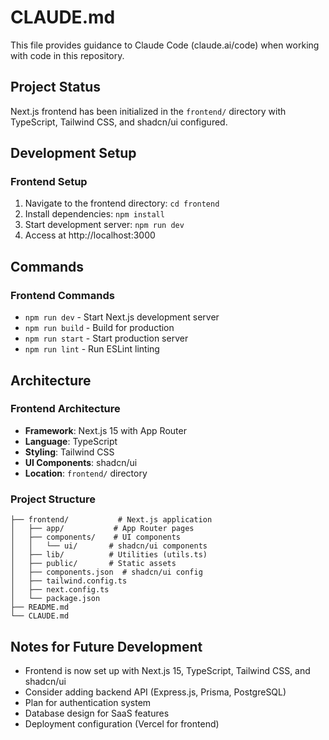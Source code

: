 # CLAUDE.md

This file provides guidance to Claude Code (claude.ai/code) when working with code in this repository.

## Project Status

Next.js frontend has been initialized in the `frontend/` directory with TypeScript, Tailwind CSS, and shadcn/ui configured.

## Development Setup

### Frontend Setup
1. Navigate to the frontend directory: `cd frontend`
2. Install dependencies: `npm install`
3. Start development server: `npm run dev`
4. Access at http://localhost:3000

## Commands

### Frontend Commands
- `npm run dev` - Start Next.js development server
- `npm run build` - Build for production
- `npm run start` - Start production server
- `npm run lint` - Run ESLint linting

## Architecture

### Frontend Architecture
- **Framework**: Next.js 15 with App Router
- **Language**: TypeScript
- **Styling**: Tailwind CSS
- **UI Components**: shadcn/ui
- **Location**: `frontend/` directory

### Project Structure
```
├── frontend/           # Next.js application
│   ├── app/           # App Router pages
│   ├── components/    # UI components
│   │   └── ui/       # shadcn/ui components
│   ├── lib/          # Utilities (utils.ts)
│   ├── public/       # Static assets
│   ├── components.json  # shadcn/ui config
│   ├── tailwind.config.ts
│   ├── next.config.ts
│   └── package.json
├── README.md
└── CLAUDE.md
```

## Notes for Future Development

- Frontend is now set up with Next.js 15, TypeScript, Tailwind CSS, and shadcn/ui
- Consider adding backend API (Express.js, Prisma, PostgreSQL)
- Plan for authentication system
- Database design for SaaS features
- Deployment configuration (Vercel for frontend)